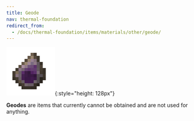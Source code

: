 ```yaml
---
title: Geode
nav: thermal-foundation
redirect_from:
  - /docs/thermal-foundation/items/materials/other/geode/
---
```


![Geode](/assets/images/thermal-foundation/geode.png){:style="height: 128px"}


**Geodes** are items that currently cannot be obtained and are not used for
anything.
